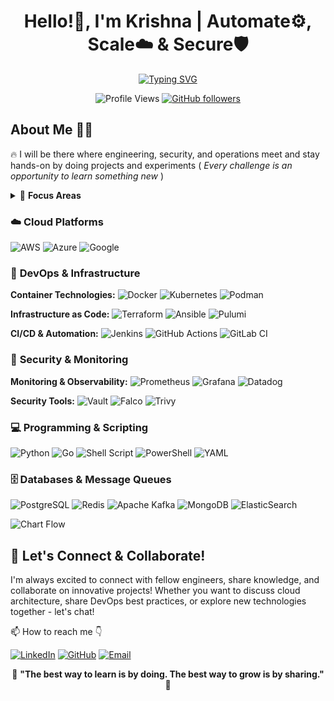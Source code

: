 <div align="center">
  
# Hello!👋, I'm Krishna | Automate⚙️, Scale☁️ & Secure🛡️

[![Typing SVG](https://readme-typing-svg.herokuapp.com?font=Fira+Code&size=23&duration=3000&pause=1000&color=36BCF7FF&center=true&width=600&lines=DevOps+Engineer+%7C+Cloud+Architect;DevSecOps+Specialist+%7C+SRE;Platform+Engineer+%7C+Infrastructure+Expert;Building+Scalable+Cloud+Solutions;🚀+Always+Learning+%7C+Always+Growing+🚀)](https://git.io/typing-svg)

![Profile Views](https://komarev.com/ghpvc/?username=Krishna4K2&label=Profile%20views&color=0e75b6&style=flat)
[![GitHub followers](https://img.shields.io/github/followers/Krishna4K2?label=Followers&style=social)](https://github.com/Krishna4K2?tab=followers)

</div>

## About Me 👨‍💻

🔥 I will be there where engineering, security, and operations meet and stay hands-on by doing projects and experiments ( *Every challenge is an opportunity to learn something new* )

<details>
<summary>🎯 <b>Focus Areas</b></summary>

- **DevOps & CI/CD**: Streamlining development workflows and deployment pipelines
- **DevSecOps**: Integrating security practices into every stage of the development lifecycle  
- **Cloud Architecture**: Designing and implementing robust multi-cloud solutions
- **Site Reliability Engineering**: Ensuring high availability and performance at scale
- **Platform Engineering**: Building developer-centric platforms and tooling

</details>

### ☁️ **Cloud Platforms**

![AWS](https://img.shields.io/badge/AWS-%23FF9900.svg?style=for-the-badge&logo=amazon-aws&logoColor=white)
![Azure](https://img.shields.io/badge/azure-%230072C6.svg?style=for-the-badge&logo=microsoftazure&logoColor=white)
![Google](https://img.shields.io/badge/GoogleCloud-%234285F4.svg?style=for-the-badge&logo=google-cloud&logoColor=white)

### 🔧 **DevOps & Infrastructure**

**Container Technologies:**
![Docker](https://img.shields.io/badge/docker-%230db7ed.svg?style=for-the-badge&logo=docker&logoColor=white)
![Kubernetes](https://img.shields.io/badge/kubernetes-%23326ce5.svg?style=for-the-badge&logo=kubernetes&logoColor=white)
![Podman](https://img.shields.io/badge/podman-892CA0.svg?style=for-the-badge&logo=podman&logoColor=white)

**Infrastructure as Code:**
![Terraform](https://img.shields.io/badge/terraform-%235835CC.svg?style=for-the-badge&logo=terraform&logoColor=white)
![Ansible](https://img.shields.io/badge/ansible-%231A1918.svg?style=for-the-badge&logo=ansible&logoColor=white)
![Pulumi](https://img.shields.io/badge/pulumi-8A3391.svg?style=for-the-badge&logo=pulumi&logoColor=white)

**CI/CD & Automation:**
![Jenkins](https://img.shields.io/badge/jenkins-%232C5263.svg?style=for-the-badge&logo=jenkins&logoColor=white)
![GitHub Actions](https://img.shields.io/badge/github%20actions-%232671E5.svg?style=for-the-badge&logo=githubactions&logoColor=white)
![GitLab CI](https://img.shields.io/badge/gitlab%20ci-%23181717.svg?style=for-the-badge&logo=gitlab&logoColor=white)

### 🔐 **Security & Monitoring**

**Monitoring & Observability:**
![Prometheus](https://img.shields.io/badge/Prometheus-E6522C?style=for-the-badge&logo=Prometheus&logoColor=white)
![Grafana](https://img.shields.io/badge/grafana-%23F46800.svg?style=for-the-badge&logo=grafana&logoColor=white)
![Datadog](https://img.shields.io/badge/datadog-%23632CA6.svg?style=for-the-badge&logo=datadog&logoColor=white)

**Security Tools:**
![Vault](https://img.shields.io/badge/vault-%23000000.svg?style=for-the-badge&logo=vault&logoColor=white)
![Falco](https://img.shields.io/badge/falco-%23005066.svg?style=for-the-badge&logo=falco&logoColor=white)
![Trivy](https://img.shields.io/badge/trivy-00979D.svg?style=for-the-badge&logo=trivy&logoColor=white)


### 💻 **Programming & Scripting**

![Python](https://img.shields.io/badge/python-3670A0?style=for-the-badge&logo=python&logoColor=ffdd54)
![Go](https://img.shields.io/badge/go-%2300ADD8.svg?style=for-the-badge&logo=go&logoColor=white)
![Shell Script](https://img.shields.io/badge/shell_script-%23121011.svg?style=for-the-badge&logo=gnu-bash&logoColor=white)
![PowerShell](https://img.shields.io/badge/PowerShell-%235391FE.svg?style=for-the-badge&logo=powershell&logoColor=white)
![YAML](https://img.shields.io/badge/yaml-%23ffffff.svg?style=for-the-badge&logo=yaml&logoColor=151515)

### 🗄️ **Databases & Message Queues**

![PostgreSQL](https://img.shields.io/badge/postgres-%23316192.svg?style=for-the-badge&logo=postgresql&logoColor=white)
![Redis](https://img.shields.io/badge/redis-%23DD0031.svg?style=for-the-badge&logo=redis&logoColor=white)
![Apache Kafka](https://img.shields.io/badge/Apache%20Kafka-000?style=for-the-badge&logo=apachekafka)
![MongoDB](https://img.shields.io/badge/MongoDB-%234ea94b.svg?style=for-the-badge&logo=mongodb&logoColor=white)
![ElasticSearch](https://img.shields.io/badge/-ElasticSearch-005571?style=for-the-badge&logo=elasticsearch)

![Chart Flow](flowchart2.svg)

## 🤝 Let's Connect & Collaborate!

I'm always excited to connect with fellow engineers, share knowledge, and collaborate on innovative projects! Whether you want to discuss cloud architecture, share DevOps best practices, or explore new technologies together - let's chat!

📫 How to reach me 👇

[![LinkedIn](https://img.shields.io/badge/LinkedIn-%230077B5.svg?style=for-the-badge&logo=linkedin&logoColor=white)](https://www.linkedin.com/in/sai-krishna4k2/)
[![GitHub](https://img.shields.io/badge/github-%23121011.svg?style=for-the-badge&logo=github&logoColor=white)](https://github.com/Krishna4K2)
[![Email](https://img.shields.io/badge/Email-D14836?style=for-the-badge&logo=gmail&logoColor=white)](mailto:krishna.ch.tech@gmail.com)

<div align="center">

🌟 **"The best way to learn is by doing. The best way to grow is by sharing."** 🌟

</div>
